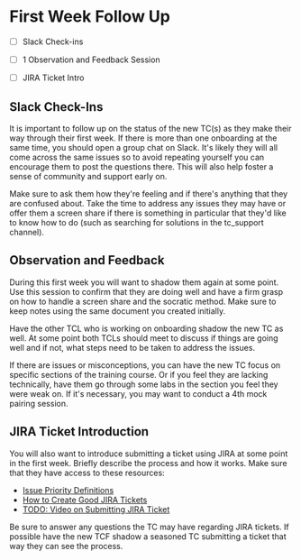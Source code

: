 # First Week Follow Up

- [ ] Slack Check-ins
- [ ] 1 Observation and Feedback Session
- [ ] JIRA Ticket Intro


## Slack Check-Ins

It is important to follow up on the status of the new TC(s) as they make their way through their first week. If there is more than one onboarding at the same time, you should open a group chat on Slack. It's likely they will all come across the same issues so to avoid repeating yourself you can encourage them to post the questions there. This will also help foster a sense of community and support early on. 

Make sure to ask them how they're feeling and if there's anything that they are confused about. Take the time to address any issues they may have or offer them a screen share if there is something in particular that they'd like to know how to do (such as searching for solutions in the tc_support channel).

## Observation and Feedback

During this first week you will want to shadow them again at some point. Use this session to confirm that they are doing well and have a firm grasp on how to handle a screen share and the socratic method. Make sure to keep notes using the same document you created initially. 

Have the other TCL who is working on onboarding shadow the new TC as well. At some point both TCLs should meet to discuss if things are going well and if not, what steps need to be taken to address the issues. 

If there are issues or misconceptions, you can have the new TC focus on specific sections of the training course. Or if you feel they are lacking technically, have them go through some labs in the section you feel they were weak on. If it's necessary, you may want to conduct a 4th mock pairing session.

## JIRA Ticket Introduction

You will also want to introduce submitting a ticket using JIRA at some point in the first week. Briefly describe the process and how it works. Make sure that they have access to these resources:
- [Issue Priority Definitions](https://docs.google.com/spreadsheets/d/1_yr-CsT0hIfSEcz9vv9yjkRGWQLeKmG40SNjywphoOc/edit#gid=0)
- [How to Create Good JIRA Tickets](https://github.com/flatiron-labs/technical-coach-resources/blob/master/jira-tickets.md)
- [TODO: Video on Submitting JIRA Ticket](https://github.com/flatiron-labs/technical-coach-resources/blob/master/jira-tickets.md)


 Be sure to answer any questions the TC may have regarding JIRA tickets. If possible have the new TCF shadow a seasoned TC submitting a ticket that way they can see the process.


